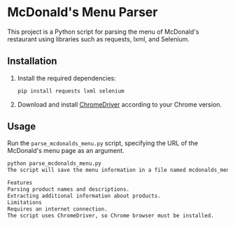# McDonald's Menu Parser

This project is a Python script for parsing the menu of McDonald's restaurant using libraries such as requests, lxml, and Selenium.

## Installation

1. Install the required dependencies:
    ```bash
    pip install requests lxml selenium
    ```
2. Download and install [ChromeDriver](https://sites.google.com/a/chromium.org/chromedriver/) according to your Chrome version.

## Usage

Run the `parse_mcdonalds_menu.py` script, specifying the URL of the McDonald's menu page as an argument.

```bash
python parse_mcdonalds_menu.py
The script will save the menu information in a file named mcdonalds_menu.json.

Features
Parsing product names and descriptions.
Extracting additional information about products.
Limitations
Requires an internet connection.
The script uses ChromeDriver, so Chrome browser must be installed.